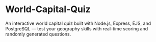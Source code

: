 # World-Capital-Quiz
An interactive world capital quiz built with Node.js, Express, EJS, and PostgreSQL — test your geography skills with real-time scoring and randomly generated questions.
